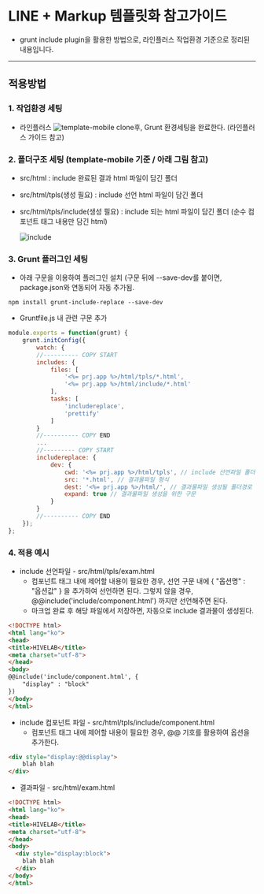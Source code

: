 # LINE + Markup 템플릿화 참고가이드

- grunt include plugin을 활용한 방법으로, 라인플러스 작업환경 기준으로 정리된 내용입니다.

***

## 적용방법

### 1. 작업환경 세팅
* 라인플러스 ![template-mobile](https://git-dev.linecorp.com/UIT-KR-OS-Markup/template-mobile) clone후, Grunt 환경세팅을 완료한다. (라인플러스 가이드 참고)

### 2. 폴더구조 세팅 (template-mobile 기준 / 아래 그림 참고)
* src/html : include 완료된 결과 html 파일이 담긴 폴더
* src/html/tpls(생성 필요) : include 선언 html 파일이 담긴 폴더
* src/html/tpls/include(생성 필요) : include 되는 html 파일이 담긴 폴더
    (순수 컴포넌트 태그 내용만 담긴 html)
    
  ![include](http://thisisneverthat.dothome.co.kr/study/1.PNG)

### 3. Grunt 플러그인 세팅
* 아래 구문을 이용하여 플러그인 설치 (구문 뒤에 --save-dev를 붙이면, package.json와 연동되어 자동 추가됨.
```
npm install grunt-include-replace --save-dev
```
    
* Gruntfile.js 내 관련 구문 추가
```javascript
module.exports = function(grunt) {
    grunt.initConfig({
        watch: {
        //---------- COPY START
        includes: {
            files: [
                '<%= prj.app %>/html/tpls/*.html',
                '<%= prj.app %>/html/include/*.html'
            ],
            tasks: [
                'includereplace',
                'prettify'
            ]
        }
        //---------- COPY END
        ...
        //--------- COPY START
        includereplace: {
            dev: {
                cwd: '<%= prj.app %>/html/tpls', // include 선언파일 폴더경로
                src: '*.html', // 결과물파일 형식
                dest: '<%= prj.app %>/html/', // 결과물파일 생성될 폴더경로
                expand: true // 결과물파일 생성을 위한 구문
            }
        }
        //---------- COPY END
    });
};
```
    
### 4. 적용 예시
* include 선언파일 - src/html/tpls/exam.html
    * 컴포넌트 태그 내에 제어할 내용이 필요한 경우, 선언 구문 내에 { "옵션명" : "옵션값" } 을 추가하여 선언하면 된다. 그렇지 않을 경우, @@include('include/component.html') 까지만 선언해주면 된다.
    * 마크업 완료 후 해당 파일에서 저장하면, 자동으로 include 결과물이 생성된다.
    
```html
<!DOCTYPE html>
<html lang="ko">
<head>
<title>HIVELAB</title>
<meta charset="utf-8">
</head>
<body>
@@include('include/component.html', {
    "display" : "block"
})  
</body>
</html>
```

* include 컴포넌트 파일 - src/html/tpls/include/component.html
    * 컴포넌트 태그 내에 제어할 내용이 필요한 경우, @@ 기호를 활용하여 옵션을 추가한다.

```html
<div style="display:@@display">
    blah blah
</div>
```

* 결과파일 - src/html/exam.html

```html
<!DOCTYPE html>
<html lang="ko">
<head>
<title>HIVELAB</title>
<meta charset="utf-8">
</head>
<body>
  <div style="display:block">
    blah blah
  </div>
</body>
</html>
```


